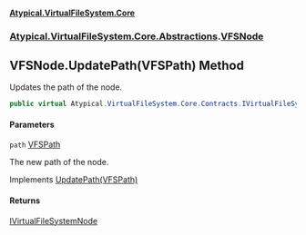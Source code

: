 #### [Atypical.VirtualFileSystem.Core](VirtualFileSystem.md 'VirtualFileSystem')
### [Atypical.VirtualFileSystem.Core.Abstractions](VirtualFileSystem.md#Atypical.VirtualFileSystem.Core.Abstractions 'Atypical.VirtualFileSystem.Core.Abstractions').[VFSNode](VFSNode.md 'Atypical.VirtualFileSystem.Core.Abstractions.VFSNode')

## VFSNode.UpdatePath(VFSPath) Method

Updates the path of the node.

```csharp
public virtual Atypical.VirtualFileSystem.Core.Contracts.IVirtualFileSystemNode UpdatePath(Atypical.VirtualFileSystem.Core.Abstractions.VFSPath path);
```
#### Parameters

<a name='Atypical.VirtualFileSystem.Core.Abstractions.VFSNode.UpdatePath(Atypical.VirtualFileSystem.Core.Abstractions.VFSPath).path'></a>

`path` [VFSPath](VFSPath.md 'Atypical.VirtualFileSystem.Core.Abstractions.VFSPath')

The new path of the node.

Implements [UpdatePath(VFSPath)](https://docs.microsoft.com/en-us/dotnet/api/Atypical.VirtualFileSystem.Core.Contracts.IVirtualFileSystemNode.UpdatePath#Atypical_VirtualFileSystem_Core_Contracts_IVirtualFileSystemNode_UpdatePath_Atypical_VirtualFileSystem_Core_Abstractions_VFSPath_ 'Atypical.VirtualFileSystem.Core.Contracts.IVirtualFileSystemNode.UpdatePath(Atypical.VirtualFileSystem.Core.Abstractions.VFSPath)')

#### Returns
[IVirtualFileSystemNode](IVirtualFileSystemNode.md 'Atypical.VirtualFileSystem.Core.Contracts.IVirtualFileSystemNode')